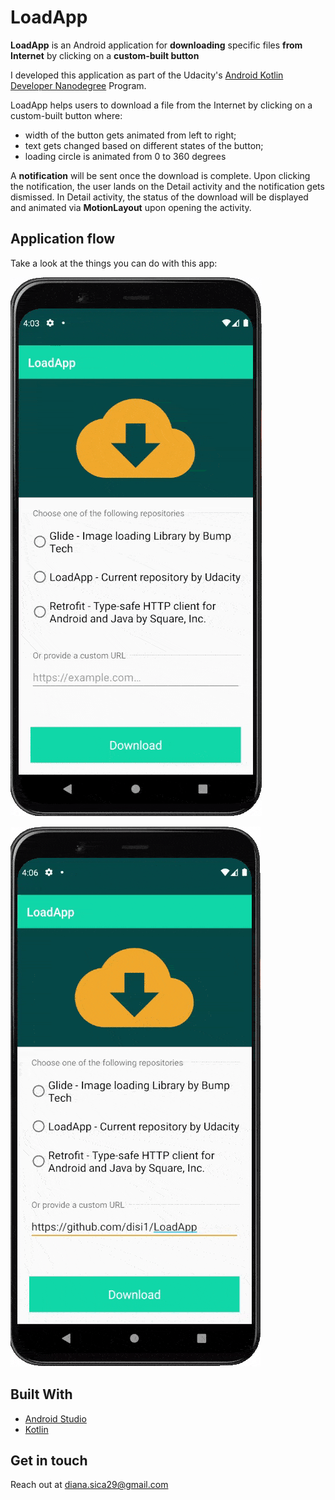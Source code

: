 # LoadApp

**LoadApp** is an Android application for **downloading** specific files **from Internet** by clicking on a **custom-built button**

I developed this application as part of the Udacity's [Android Kotlin Developer Nanodegree](https://www.udacity.com/course/android-kotlin-developer-nanodegree--nd940) Program.

LoadApp helps users to download a file from the Internet by clicking on a custom-built button where:
 - width of the button gets animated from left to right;
 - text gets changed based on different states of the button;
 - loading circle is animated from 0 to 360 degrees

A **notification** will be sent once the download is complete. Upon clicking the notification, the user lands on the Detail activity and the notification gets dismissed. In Detail activity, the status of the download will be displayed and animated via **MotionLayout** upon opening the activity.

## Application flow
Take a look at the things you can do with this app:

![](./assets/LoadApp.gif)

![](./assets/LoadApp_custom_url.gif)

## Built With

* [Android Studio](https://developer.android.com/studio)
* [Kotlin](https://kotlinlang.org/)

## Get in touch
Reach out at [diana.sica29@gmail.com](mailto:diana.sica29@gmail.com)
